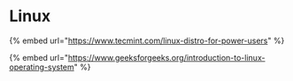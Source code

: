 # Linux

{% embed url="https://www.tecmint.com/linux-distro-for-power-users" %}

{% embed url="https://www.geeksforgeeks.org/introduction-to-linux-operating-system" %}
